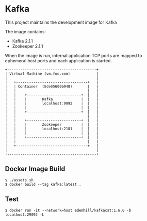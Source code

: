 # Kafka

This project maintains the development image for Kafka

The image contains:
* Kafka     2.1.1
* Zookeeper 2.1.1

When the image is run, internal application TCP ports are mapped to ephemeral
host ports and each application is started.
```
+-----------------------------------------+
| Virtual Machine (vm.foo.com)            |
|                                         |
|   +---------------------------------+   |
|   | Container  (8de05600b948)       |   |
|   |                                 |   |
|   |    +-------------------------+  |   |
|   |    |       Kafka             |  |   |
|   |    |       localhost:9092    |  |   |
|   |    |                         |  |   |
|   |    +-------------------------+  |   |
|   |                                 |   |
|   |    +-------------------------+  |   |
|   |    |       Zookeeper         |  |   |
|   |    |       localhost:2181    |  |   |
|   |    |                         |  |   |
|   |    +-------------------------+  |   |
|   |                                 |   |
|   +---------------------------------+   |
|                                         |
+-----------------------------------------+
```
## Docker Image Build
```
$ ./assets.sh
$ docker build --tag kafka:latest .
```
## Test
```
$ docker run -it --network=host edenhill/kafkacat:1.6.0 -b localhost:29092 -L
```
